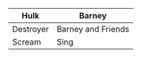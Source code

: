 
| Hulk | Barney |
| ----------- | ----------- |
| Destroyer | Barney and Friends |
| Scream | Sing |
